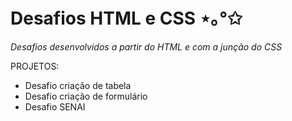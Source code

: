 # Desafios HTML e CSS ⋆｡°✩

*Desafios desenvolvidos a partir do HTML e com a junção do CSS*

PROJETOS:
- Desafio criação de tabela
- Desafio criação de formulário
- Desafio SENAI

 
